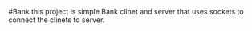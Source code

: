 #Bank
this project is simple Bank clinet and server that uses sockets to connect the clinets to server.
